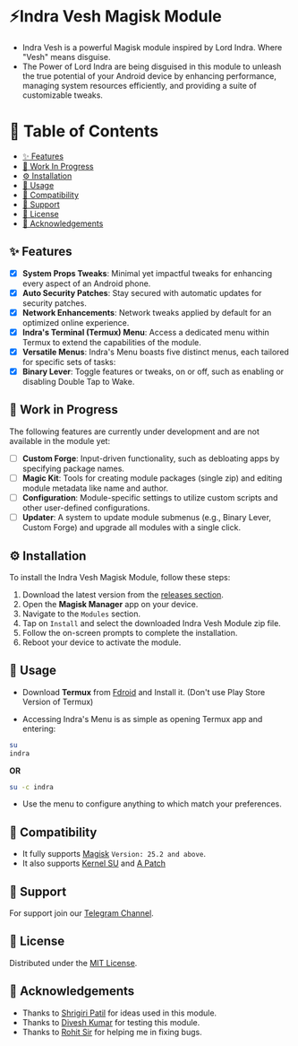 
# ⚡Indra Vesh Magisk Module 

- Indra Vesh is a powerful Magisk module inspired by Lord Indra. Where "Vesh" means disguise. 
- The Power of Lord Indra are being disguised in this module to unleash the true potential of your Android device by enhancing performance, managing system resources efficiently, and providing a suite of customizable tweaks.

# 📑 Table of Contents
- [✨ Features](#✨-features)
- [🚧 Work In Progress](#🚧-work-in-progress)
- [⚙️ Installation](#⚙️-installation)
- [📖 Usage](#📖-usage)
- [🔧 Compatibility](#🔧-compatibility)
- [💬 Support](#:speech_balloon:-support)
- [📜 License](#📜-license)
- [💖 Acknowledgements](#💖-acknowledgements)

## ✨ Features
- [x]  **System Props Tweaks**: Minimal yet impactful tweaks for enhancing every aspect of an Android phone.
- [x]  **Auto Security Patches**: Stay secured with automatic updates for security patches.
- [x]  **Network Enhancements**: Network tweaks applied by default for an optimized online experience.
- [x]  **Indra's Terminal (Termux) Menu**: Access a dedicated menu within Termux to extend the capabilities of the module.
- [x]  **Versatile Menus**: Indra's Menu boasts five distinct menus, each tailored for specific sets of tasks:
  - [x]  **Binary Lever**: Toggle features or tweaks, on or off, such as enabling or disabling Double Tap to Wake.

## 🚧 Work in Progress
The following features are currently under development and are not available in the module yet:

- [ ]  **Custom Forge**: Input-driven functionality, such as debloating apps by specifying package names.
- [ ]  **Magic Kit**: Tools for creating module packages (single zip) and editing module metadata like name and author.
- [ ]  **Configuration**: Module-specific settings to utilize custom scripts and other user-defined configurations.
- [ ]  **Updater**: A system to update module submenus (e.g., Binary Lever, Custom Forge) and upgrade all modules with a single click.

## ⚙️ Installation
To install the Indra Vesh Magisk Module, follow these steps:

1. Download the latest version from the [releases section](https://github.com/FlaxCube/Indra-Vesh/releases).
2. Open the **Magisk Manager** app on your device.
3. Navigate to the `Modules` section.
4. Tap on `Install` and select the downloaded Indra Vesh Module zip file.
5. Follow the on-screen prompts to complete the installation.
6. Reboot your device to activate the module.

## 📖 Usage
- Download **Termux** from [Fdroid](https://f-droid.org/en/packages/com.termux/) and Install it. (Don't use Play Store Version of Termux)

- Accessing Indra's Menu is as simple as opening Termux app and entering:
```bash
su
indra
```

**OR**

```bash
su -c indra
```

- Use the menu to configure anything to which match your preferences.



## 🔧 Compatibility
- It fully supports [Magisk](https://github.com/topjohnwu/Magisk) ```Version: 25.2 and above```.
- It also supports [Kernel SU](https://github.com/tiann/KernelSU) and [A Patch](https://github.com/bmax121/APatch)

## 💬 Support
For support join our [Telegram Channel](https://telegram.me/flaxcubegaming).

## 📜 License
Distributed under the [MIT License](https://choosealicense.com/licenses/mit/).

## 💖 Acknowledgements
 - Thanks to [Shrigiri Patil](https://telegram.me/BosadBillaHun) for ideas used in this module.
 - Thanks to [Divesh Kumar](https://telegram.me/DIV3SH_KUMAR) for testing this module.
 - Thanks to [Rohit Sir](https://telegram.me/lazymeao) for helping me in fixing bugs.
